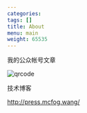 ```yaml
---
categories:
tags: []
title: About
menu: main
weight: 65535
---
```


我的公众帐号文章

![qrcode](http://mcfog.github.io/rosemc/qrcode.jpg)

技术博客

<http://press.mcfog.wang/>
